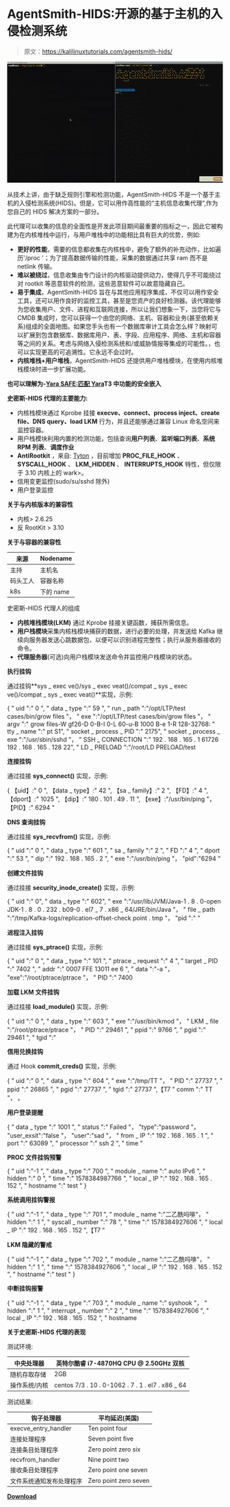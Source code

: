# AgentSmith-HIDS:开源的基于主机的入侵检测系统

> 原文：<https://kalilinuxtutorials.com/agentsmith-hids/>

[![AgentSmith-HIDS : Open Source Host-based Intrusion Detection System](img/126bd1e2292432374c01e5ee9a03dd8a.png "AgentSmith-HIDS : Open Source Host-based Intrusion Detection System")](https://1.bp.blogspot.com/-KsqPNVQS4jw/Xi9Ech0O-EI/AAAAAAAAEoE/NhTPi4P9iKw3OEYJReHSDtelVB2lYekrACLcBGAsYHQ/s1600/Demoo.gif)

从技术上讲，由于缺乏规则引擎和检测功能，AgentSmith-HIDS 不是一个基于主机的入侵检测系统(HIDS)。但是，它可以用作高性能的“主机信息收集代理”,作为您自己的 HIDS 解决方案的一部分。

此代理可以收集的信息的全面性是开发此项目期间最重要的指标之一，因此它被构建为在内核堆栈中运行，与用户堆栈中的功能相比具有巨大的优势，例如:

*   **更好的性能**，需要的信息都收集在内核栈中，避免了额外的补充动作，比如遍历'/proc '；为了提高数据传输的性能，采集的数据通过共享 ram 而不是 netlink 传输。
*   **难以被绕过**，信息收集由专门设计的内核驱动提供动力，使得几乎不可能绕过对 rootkit 等恶意软件的检测，这些恶意软件可以故意隐藏自己。
*   **易于集成**，AgentSmith-HIDS 旨在与其他应用程序集成，不仅可以用作安全工具，还可以用作良好的监控工具，甚至是您资产的良好检测器。该代理能够为您收集用户、文件、进程和互联网连接，所以让我们想象一下，当您将它与 CMDB 集成时，您可以获得一个由您的网络、主机、容器和业务(甚至依赖关系)组成的全面地图。如果您手头也有一个数据库审计工具会怎么样？映射可以扩展到包含数据库、数据库用户、表、字段、应用程序、网络、主机和容器等之间的关系。考虑与网络入侵检测系统和/或威胁情报等集成的可能性。，也可以实现更高的可追溯性。它永远不会过时。
*   **内核堆栈+用户堆栈**，AgentSmith-HIDS 还提供用户堆栈模块，在使用内核堆栈模块时进一步扩展功能。

**也可以理解为-[Yara SAFE:匹配 Yara](https://kalilinuxtutorials.com/yarasafe/)T3 中功能的安全嵌入**

**史密斯-HIDS 代理的主要能力:**

*   内核栈模块通过 Kprobe 挂接 **execve、connect、process inject、create file、DNS query、load LKM** 行为，并且还能够通过兼容 Linux 命名空间来监控容器。
*   用户栈模块利用内置的检测功能，包括查询**用户列表**、**监听端口列表**、**系统 RPM 列表**、**调度作业**
*   **AntiRootkit** ，来自: [Tyton](https://github.com/nbulischeck/tyton) ，目前增加 **PROC_FILE_HOOK** 、 **SYSCALL_HOOK** 、 **LKM_HIDDEN** 、 **INTERRUPTS_HOOK** 特性，但仅限于 3.10 内核上的 wark>。
*   信用变更监控(sudo/su/sshd 除外)
*   用户登录监控

**关于与内核版本的兼容性**

*   内核> 2.6.25
*   反 RootKit > 3.10

**关于与容器的兼容性**

| 来源 | Nodename |
| --- | --- |
| 主持 | 主机名 |
| 码头工人 | 容器名称 |
| k8s | 下的 name |

史密斯-HIDS 代理人的组成

*   **内核堆栈模块(LKM)** 通过 Kprobe 挂接关键函数，捕获所需信息。
*   **用户栈模块**采集内核栈模块捕获的数据，进行必要的处理，并发送给 Kafka 继续向服务器发送心跳数据包，以便可以识别进程完整性；执行从服务器接收的命令。
*   **代理服务器**(可选)向用户栈模块发送命令并监控用户栈模块的状态。

**执行挂钩**

通过挂钩**sys _ exec ve()/sys _ exec veat()/compat _ sys _ exec ve()/compat _ sys _ exec veat()**实现，示例:

{
" uid ":" 0 ",
" data _ type ":" 59 ",
" run _ path ":"/opt/LTP/test cases/bin/grow files "，
" exe ":"/opt/LTP/test cases/bin/grow files "，
" argv ":" grow files-W gf26-D 0-B-I 0-L 60-u-B 1000 B-e 1-R 128-32768:
" tty _ name ":" pt S1",
" socket _ process _ PID ":" 2175",
" socket _ process _ exe ":"/usr/sbin/sshd "，
" SSH _ CONNECTION ":" 192 . 168 . 165 . 1 61726 192 . 168 . 165 . 128 22",
" LD _ PRELOAD ":"/root/LD PRELOAD/test

**连接挂钩**

通过挂接 **sys_connect()** 实现，示例:

{
【uid】:" 0 ",
【data _ type】:" 42 ",
【sa _ family】:" 2 ",
【FD】:" 4 ",
【dport】:" 1025 ",
【dip】:" 180 . 101 . 49 . 11 ",
【exe】:"/usr/bin/ping "，
【PID】:" 6294 "

**DNS 查询挂钩**

通过挂接 **sys_recvfrom()** 实现，示例:

{
" uid ":" 0 ",
" data _ type ":" 601 ",
" sa _ family ":" 2 ",
" FD ":" 4 ",
" dport ":" 53 ",
" dip ":" 192 . 168 . 165 . 2 ",
" exe ":"/usr/bin/ping "，
"pid":"6294 "

**创建文件挂钩**

通过挂接 **security_inode_create()** 实现，示例:

{
" uid ":" 0",
" data _ type ":" 602",
" exe ":"/usr/lib/JVM/Java-1 . 8 . 0-open JDK-1 . 8 . 0 . 232 . b09-0 . el7 _ 7 . x86 _ 64/JRE/bin/Java "，
" file _ path ":"/tmp/Kafka-logs/replication-offset-check point . tmp "，
"pid ":" "

**进程注入挂钩**

通过挂接 **sys_ptrace()** 实现，示例:

{
" uid ":" 0 ",
" data _ type ":" 101 ",
" ptrace _ request ":" 4 ",
" target _ PID ":" 7402 ",
" addr ":" 0007 FFE 13011 ee 6 ",
" data ":"-a "，
"exe":"/root/ptrace/ptrace "，
" PID ":" 7400

**加载 LKM 文件挂钩**

通过挂接 **load_module()** 实现，示例:

{
" uid ":" 0 ",
" data _ type ":" 603 ",
" exe ":"/usr/bin/kmod "，
" LKM _ file ":"/root/ptrace/ptrace "，
" PID ":" 29461 ",
" ppid ":" 9766 ",
" pgid ":" 29461 ",
" tgid ":"

**信用兑换挂钩**

通过 Hook **commit_creds()** 实现，示例:

{
" uid ":" 0 ",
" data _ type ":" 604 ",
" exe ":"/tmp/TT "，
" PID ":" 27737 ",
" ppid ":" 26865 ",
" pgid ":" 27737 ",
" tgid ":" 27737 ",【T7 " comm ":" TT "，
。

**用户登录提醒**

{
" data _ type ":" 1001 ",
" status ":" Failed "，
"type":"password "，
"user_exsit":"false "，
"user":"sad "，
" from _ IP ":" 192 . 168 . 165 . 1 ",
" port ":" 63089 ",
" processor ":" ssh 2 ",
" time "

**PROC 文件挂钩预警**

{
" uid ":"-1 ",
" data _ type ":" 700 ",
" module _ name ":" auto IPv6 ",
" hidden ":" 0 ",
" time ":" 1578384987766 ",
" local _ IP ":" 192 . 168 . 165 . 152 ",
" hostname ":" test "
}

**系统调用挂钩警报**

{
" uid ":"-1 ",
" data _ type ":" 701 ",
" module _ name ":"二乙酰吗啡"，
" hidden ":" 1 ",
" syscall _ number ":" 78 ",
" time ":" 1578384927606 ",
" local _ IP ":" 192 . 168 . 165 . 152 ",【T7 "

**LKM 隐藏的警戒**

{
" uid ":"-1 ",
" data _ type ":" 702 ",
" module _ name ":"二乙酰吗啡"，
" hidden ":" 1 ",
" time ":" 1578384927606 ",
" local _ IP ":" 192 . 168 . 165 . 152 ",
" hostname ":" test "
}

**中断挂钩报警**

{
" uid ":"-1 ",
" data _ type ":" 703 ",
" module _ name ":" syshook "，
" hidden ":" 1 ",
" interrupt _ number ":" 2 ",
" time ":" 1578384927606 ",
" local _ IP ":" 192 . 168 . 165 . 152 ",
" hostname

**关于史密斯-HIDS 代理的表现**

测试环境:

| 中央处理器 | 英特尔酷睿 i7-4870HQ CPU @ 2.50GHz 双核 |
| --- | --- |
| 随机存取存储 | 2GB |
| 操作系统/内核 | centos 7/3 . 10 . 0-1062 . 7 . 1 . el7 . x86 _ 64 |

测试结果:

| 钩子处理器 | 平均延迟(美国) |
| --- | --- |
| execve_entry_handler | Ten point four |
| 连接处理程序 | Seven point five |
| 连接条目处理程序 | Zero point zero six |
| recvfrom_handler | Nine point two |
| 接收条目处理程序 | Zero point one seven |
| 文件系统通知发布处理程序 | Zero point zero seven |

[**Download**](https://github.com/EBWi11/AgentSmith-HIDS#syscall-hook-alert)